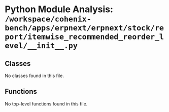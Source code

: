 # Python Module Analysis: `/workspace/cohenix-bench/apps/erpnext/erpnext/stock/report/itemwise_recommended_reorder_level/__init__.py`

## Classes

No classes found in this file.


## Functions

No top-level functions found in this file.
